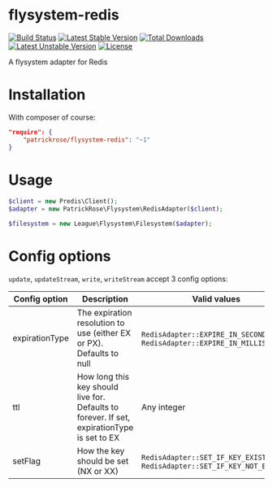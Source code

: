 # flysystem-redis

[![Build Status](https://travis-ci.org/PatrickRose/flysystem-redis.svg?branch=master)](https://travis-ci.org/PatrickRose/flysystem-redis)
[![Latest Stable Version](https://poser.pugx.org/patrickrose/flysystem-redis/v/stable)](https://packagist.org/packages/patrickrose/flysystem-redis)
[![Total Downloads](https://poser.pugx.org/patrickrose/flysystem-redis/downloads)](https://packagist.org/packages/patrickrose/flysystem-redis)
[![Latest Unstable Version](https://poser.pugx.org/patrickrose/flysystem-redis/v/unstable)](https://packagist.org/packages/patrickrose/flysystem-redis)
[![License](https://poser.pugx.org/patrickrose/flysystem-redis/license)](https://packagist.org/packages/patrickrose/flysystem-redis)

A flysystem adapter for Redis

# Installation

With composer of course:

```json
"require": {
    "patrickrose/flysystem-redis": "~1"
}
```
# Usage

```php
$client = new Predis\Client();
$adapter = new PatrickRose\Flysystem\RedisAdapter($client);

$filesystem = new League\Flysystem\Filesystem($adapter);
```

# Config options

`update`, `updateStream`, `write`, `writeStream` accept 3 config options:

| Config option  | Description                                                                                 | Valid values                                                              |
|----------------|---------------------------------------------------------------------------------------------|---------------------------------------------------------------------------|
| expirationType | The expiration resolution to use (either EX or PX). Defaults to null                        | `RedisAdapter::EXPIRE_IN_SECONDS`, `RedisAdapter::EXPIRE_IN_MILLISECONDS` |
| ttl            | How long this key should live for. Defaults to forever. If set, expirationType is set to EX | Any integer                                                               |
| setFlag        | How the key should be set (NX or XX)                                                        | `RedisAdapter::SET_IF_KEY_EXISTS`, `RedisAdapter::SET_IF_KEY_NOT_EXISTS`  |

